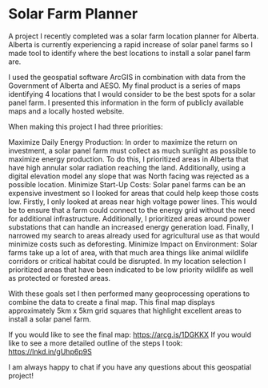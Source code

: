 # Solar Farm Planner

A project I recently completed was a solar farm location planner for Alberta. Alberta is currently experiencing a rapid increase of solar panel farms so I made tool to identify where the best locations to install a solar panel farm are.

I used the geospatial software ArcGIS in combination with data from the Government of Alberta and AESO. My final product is a series of maps identifying 4 locations that I would consider to be the best spots for a solar panel farm. I presented this information in the form of publicly available maps and a locally hosted website.

When making this project I had three priorities:

Maximize Daily Energy Production:
In order to maximize the return on investment, a solar panel farm must collect as much sunlight as possible to maximize energy production. To do this, I prioritized areas in Alberta that have high annular solar radiation reaching the land. Additionally, using a digital elevation model any slope that was North facing was rejected as a possible location.
Minimize Start-Up Costs:
Solar panel farms can be an expensive investment so I looked for areas that could help keep those costs low. Firstly, I only looked at areas near high voltage power lines. This would be to ensure that a farm could connect to the energy grid without the need for additional infrastructure. Additionally, I prioritized areas around power substations that can handle an increased energy generation load. Finally, I narrowed my search to areas already used for agricultural use as that would minimize costs such as deforesting.
Minimize Impact on Environment:
Solar farms take up a lot of area, with that much area things like animal wildlife corridors or critical habitat could be disrupted. In my location selection I prioritized areas that have been indicated to be low priority wildlife as well as protected or forested areas.

With these goals set I then performed many geoprocessing operations to combine the data to create a final map. This final map displays approximately 5km x 5km grid squares that highlight excellent areas to install a solar panel farm.

If you would like to see the final map:
https://arcg.is/1DGKKX
If you would like to see a more detailed outline of the steps I took:
https://lnkd.in/gUhp6p9S


I am always happy to chat if you have any questions about this geospatial project!
